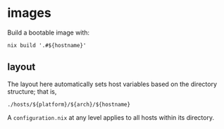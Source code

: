 # images

Build a bootable image with:

    nix build '.#${hostname}'

## layout

The layout here automatically sets host variables based on the directory structure; that is,

    ./hosts/${platform}/${arch}/${hostname}

A `configuration.nix` at any level applies to all hosts within its directory.
